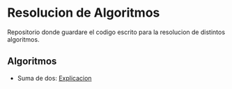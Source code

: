 # Resolucion de Algoritmos

Repositorio donde guardare el codigo escrito para la resolucion de distintos algoritmos.

## Algoritmos

+ Suma de dos: [Explicacion](https://link.medium.com/ib7vI8otB6)
